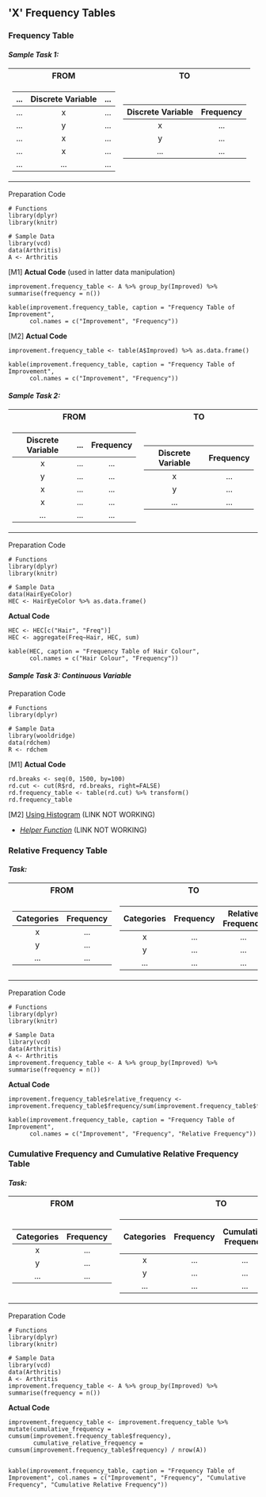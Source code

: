 ## 'X' Frequency Tables
### Frequency Table
#### **_Sample Task 1:_**
<table>
<tr><th> FROM </th><th> TO </th></tr>
<tr><td>

| ... | Discrete Variable | ... |
|:---:| :---: | :---: |
| ... | x | ... |
| ... | y | ... |
| ... | x | ... |
| ... | x | ... |
| ... | ... | ... |
</td><td>

| Discrete Variable | Frequency |
|:---:| :---: |
| x | ... |
| y | ... |
| ... | ... |
</td></tr> </table>

Preparation Code
```
# Functions
library(dplyr)
library(knitr)

# Sample Data
library(vcd)
data(Arthritis)
A <- Arthritis
```
\[M1\] **Actual Code** (used in latter data manipulation)
```
improvement.frequency_table <- A %>% group_by(Improved) %>% summarise(frequency = n())

kable(improvement.frequency_table, caption = "Frequency Table of Improvement",
      col.names = c("Improvement", "Frequency"))
```
\[M2\] **Actual Code**
```
improvement.frequency_table <- table(A$Improved) %>% as.data.frame()

kable(improvement.frequency_table, caption = "Frequency Table of Improvement",
      col.names = c("Improvement", "Frequency"))
```
#### **_Sample Task 2:_**
<table>
<tr><th> FROM </th><th> TO </th></tr>
<tr><td>

| Discrete Variable | ... | Frequency |
|:---:| :---: | :---: |
| x | ... | ... |
| y | ... | ... |
| x | ... | ... |
| x | ... | ... |
| ... | ... | ... |
</td><td>

| Discrete Variable | Frequency |
|:---: | :---: |
| x | ... |
| y | ... |
| ... | ... |
</td></tr> </table>

Preparation Code
```
# Functions
library(dplyr)
library(knitr)

# Sample Data
data(HairEyeColor)
HEC <- HairEyeColor %>% as.data.frame()
```
**Actual Code**
```
HEC <- HEC[c("Hair", "Freq")]
HEC <- aggregate(Freq~Hair, HEC, sum)

kable(HEC, caption = "Frequency Table of Hair Colour",
      col.names = c("Hair Colour", "Frequency"))
```
#### **_Sample Task 3: Continuous Variable_**
Preparation Code
```
# Functions
library(dplyr)

# Sample Data
library(wooldridge)
data(rdchem)
R <- rdchem
```
\[M1\] **Actual Code**
```
rd.breaks <- seq(0, 1500, by=100)
rd.cut <- cut(R$rd, rd.breaks, right=FALSE)
rd.frequency_table <- table(rd.cut) %>% transform()
rd.frequency_table
```
\[M2\] [Using Histogram]([SC]-Descriptive-Analytics/[SC]-Data-Visualisation/[M]-Histogram-&-Frequency-Table.md) (LINK NOT WORKING)
- [_Helper Function_]([SC]-Descriptive-Analytics/[SC]-Data-Visualisation/[HF]-Histogram-&-Frequency-Table.md) (LINK NOT WORKING)
### Relative Frequency Table
#### **_Task:_**

<table>
<tr><th> FROM </th><th> TO </th></tr>
<tr><td>
      
| Categories | Frequency |
|:---:| :---: |
| x | ... |
| y | ... |
| ... | ... |
</td><td>
      
| Categories | Frequency | Relative Frequency |
|:---:| :---: | :---: |
| x | ... | ... |
| y | ... | ... |
| ... | ... | ... |
</td></tr> </table>

Preparation Code
```
# Functions
library(dplyr)
library(knitr)

# Sample Data
library(vcd)
data(Arthritis)
A <- Arthritis
improvement.frequency_table <- A %>% group_by(Improved) %>% summarise(frequency = n())
```
**Actual Code**
```
improvement.frequency_table$relative_frequency <- improvement.frequency_table$frequency/sum(improvement.frequency_table$frequency)

kable(improvement.frequency_table, caption = "Frequency Table of Improvement",
      col.names = c("Improvement", "Frequency", "Relative Frequency"))
```
### Cumulative Frequency and Cumulative Relative Frequency Table
#### **_Task:_**
<table>
<tr><th> FROM </th><th> TO </th></tr>
<tr><td>
      
| Categories | Frequency |
|:---:| :---: |
| x | ... |
| y | ... |
| ... | ... |
</td><td>

| Categories | Frequency | Cumulative Frequency | Cumulative Relative Frequency |
|:---:| :---: | :---: | :---: |
| x | ... | ... | ... |
| y | ... | ... | ... |     
| ... | ... | ... | ... |
</td></tr> </table>

Preparation Code
```
# Functions
library(dplyr)
library(knitr)

# Sample Data
library(vcd)
data(Arthritis)
A <- Arthritis
improvement.frequency_table <- A %>% group_by(Improved) %>% summarise(frequency = n())
```
**Actual Code**
```
improvement.frequency_table <- improvement.frequency_table %>% mutate(cumulative_frequency = cumsum(improvement.frequency_table$frequency),
       cumulative_relative_frequency = cumsum(improvement.frequency_table$frequency) / nrow(A))


kable(improvement.frequency_table, caption = "Frequency Table of Improvement", col.names = c("Improvement", "Frequency", "Cumulative Frequency", "Cumulative Relative Frequency"))
```
